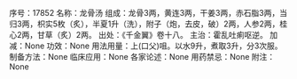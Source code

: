 序号：17852
名称：龙骨汤
组成：龙骨3两，黄连3两，干姜3两，赤石脂3两，当归3两，枳实5枚（炙），半夏1升（洗），附子（炮，去皮，破）2两，人参2两，桂心2两，甘草（炙）2两。
出处：《千金翼》卷十八。
主治：霍乱吐痢呕逆。
加减：None
功效：None
用法用量：上(口父)咀。以水9升，煮取3升，分3次服。
制备方法：None
临床应用：None
各家论述：None
用药禁忌：None
附注：None
